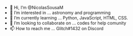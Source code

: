 - 👋 Hi, I’m @NicolasSousaM
- 👀 I’m interested in ... astronomy and programming
- 🌱 I’m currently learning ... Python, JavaScript, HTML, CSS.
- 💞️ I’m looking to collaborate on ... codes for help comunity
- 📫 How to reach me ... Glitch#1432 on Discord

<!---
NicolasSousaM/NicolasSousaM is a ✨ special ✨ repository because its `README.md` (this file) appears on your GitHub profile.
You can click the Preview link to take a look at your changes.
--->
